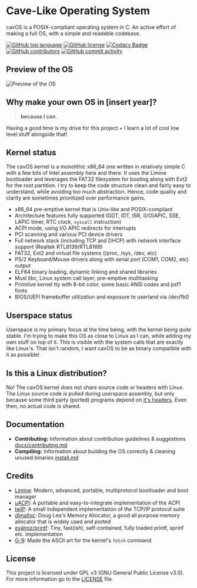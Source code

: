 # Cave-Like Operating System
cavOS is a POSIX-compliant operating system in C. An active effort of making a full OS, with a simple and readable codebase.

[![GitHub top language](https://img.shields.io/github/languages/top/malwarepad/cavOS?logo=c&label=)](https://github.com/malwarepad/cavOS/blob/master/src/kernel/Makefile)
[![GitHub license](https://img.shields.io/github/license/malwarepad/cavOS)](https://github.com/malwarepad/cavOS/blob/master/LICENSE)
[![Codacy Badge](https://app.codacy.com/project/badge/Grade/e78ad48f394f46d1bb98f1942c7e1f21)]()
[![GitHub contributors](https://img.shields.io/github/contributors/malwarepad/cavOS)](https://github.com/malwarepad/cavOS/graphs/contributors)
[![GitHub commit activity](https://img.shields.io/github/commit-activity/m/malwarepad/cavOS)](https://github.com/malwarepad/cavOS/commits)

## Preview of the OS
![Preview of the OS](https://raw.malwarepad.com/cavos/images/preview3.png)

## Why make your own OS in [insert year]?
> **because I can.**

Having a good time is my drive for this project + I learn a lot of cool low level stuff alongside that! 

## Kernel status
The cavOS kernel is a monolithic x86_64 one written in relatively simple C with a few bits of Intel assembly here and there. It uses the Limine bootloader and leverages the FAT32 filesystem for booting along with Ext2 for the root partition. I try to keep the code structure clean and fairly easy to understand, while avoiding too much abstraction. Hence, code quality and clarity are sometimes prioritized over performance gains.

- x86_64 pre-emptive kernel that is Unix-like and POSIX-compliant
- Architecture features fully supported (GDT, IDT, ISR, (I/O)APIC, SSE, LAPIC timer, RTC clock, `syscall` instruction)
- ACPI mode, using I/O APIC redirects for interrupts
- PCI scanning and various PCI device drivers
- Full network stack (including TCP and DHCP) with network interface support (Realtek RTL8139/RTL8169)
- FAT32, Ext2 and virtual file systems (/proc, /sys, /dev, etc)
- PS/2 Keyboard/Mouse drivers along with serial port (COM1, COM2, etc) output
- ELF64 binary loading, dynamic linking and shared libraries
- Musl libc, Linux system call layer, pre-emptive multitasking
- Primitive kernel tty with 8-bit color, some basic ANSI codes and psf1 fonts
- BIOS/UEFI framebuffer utilization and exposure to userland via /dev/fb0

## Userspace status
Userspace is my primary focus at the time being, with the kernel being *quite* stable. I'm trying to make this OS as close to Linux as I can, while adding my own stuff on top of it. This is visible with the system calls that are exactly like Linux's. That isn't random, I want cavOS to be as binary compatible with it as possible!

## Is this a Linux distribution?
No! The cavOS kernel does not share source code or headers with Linux. The Linux source code *is* pulled during userspace assembly, but only because some third party (ported) programs depend on [it's headers](https://wiki.gentoo.org/wiki/Linux-headers). Even then, no actual code is shared.

## Documentation
- **Contributing:** Information about contribution guidelines & suggestions [docs/contributing.md](docs/contributing.md)
- **Compiling:** Information about building the OS correctly & cleaning unused binaries [install.md](docs/install.md)

## Credits
- [Limine](https://github.com/limine-bootloader/limine): Modern, advanced, portable, multiprotocol bootloader and boot manager
- [uACPI](https://github.com/uACPI/uACPI): A portable and easy-to-integrate implementation of the ACPI
- [lwIP](https://savannah.nongnu.org/projects/lwip/): A small independent implementation of the TCP/IP protocol suite 
- [dlmalloc](https://gee.cs.oswego.edu/pub/misc/): Doug Lea's Memory Allocator, a good all purpose memory allocator that is widely used and ported
- [eyalroz/printf](https://github.com/eyalroz/printf): Tiny, fast(ish), self-contained, fully loaded printf, sprinf etc. implementation
- [G-9](https://nr9.online/): Made the ASCII art for the kernel's `fetch` command

## License
This project is licensed under GPL v3 (GNU General Public License v3.0). For more information go to the [LICENSE](LICENSE) file.

